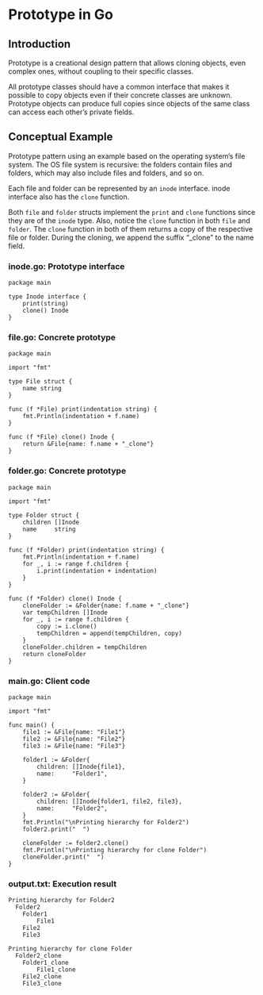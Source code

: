 # Prototype in Go

## Introduction 

Prototype is a creational design pattern that allows cloning objects, even complex ones, without coupling to their specific classes.

All prototype classes should have a common interface that makes it possible to copy objects even if their concrete classes are unknown. Prototype objects can produce full copies since objects of the same class can access each other’s private fields.

## Conceptual Example

Prototype pattern using an example based on the operating system’s file system. The OS file system is recursive: the folders contain files and folders, which may also include files and folders, and so on.

Each file and folder can be represented by an `inode` interface. inode interface also has the `clone` function.

Both `file` and `folder` structs implement the `print` and `clone` functions since they are of the `inode` type. Also, notice the `clone` function in both `file` and `folder`. The `clone` function in both of them returns a copy of the respective file or folder. During the cloning, we append the suffix “_clone” to the name field.

###  inode.go: Prototype interface

```
package main

type Inode interface {
    print(string)
    clone() Inode
}
```

### file.go: Concrete prototype

```
package main

import "fmt"

type File struct {
    name string
}

func (f *File) print(indentation string) {
    fmt.Println(indentation + f.name)
}

func (f *File) clone() Inode {
    return &File{name: f.name + "_clone"}
}
```

### folder.go: Concrete prototype

```
package main

import "fmt"

type Folder struct {
    children []Inode
    name     string
}

func (f *Folder) print(indentation string) {
    fmt.Println(indentation + f.name)
    for _, i := range f.children {
        i.print(indentation + indentation)
    }
}

func (f *Folder) clone() Inode {
    cloneFolder := &Folder{name: f.name + "_clone"}
    var tempChildren []Inode
    for _, i := range f.children {
        copy := i.clone()
        tempChildren = append(tempChildren, copy)
    }
    cloneFolder.children = tempChildren
    return cloneFolder
}
```

### main.go: Client code

```
package main

import "fmt"

func main() {
    file1 := &File{name: "File1"}
    file2 := &File{name: "File2"}
    file3 := &File{name: "File3"}

    folder1 := &Folder{
        children: []Inode{file1},
        name:     "Folder1",
    }

    folder2 := &Folder{
        children: []Inode{folder1, file2, file3},
        name:     "Folder2",
    }
    fmt.Println("\nPrinting hierarchy for Folder2")
    folder2.print("  ")

    cloneFolder := folder2.clone()
    fmt.Println("\nPrinting hierarchy for clone Folder")
    cloneFolder.print("  ")
}
```

### output.txt: Execution result

```
Printing hierarchy for Folder2
  Folder2
    Folder1
        File1
    File2
    File3

Printing hierarchy for clone Folder
  Folder2_clone
    Folder1_clone
        File1_clone
    File2_clone
    File3_clone
```
